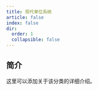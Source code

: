 ```yaml
---
title: 现代单位系统
article: false
index: false
dir:
  order: 1
  collapsible: false
---
```


## 简介

这里可以添加关于该分类的详细介绍。
